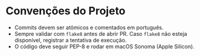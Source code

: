 # Convenções do Projeto

- Commits devem ser atômicos e comentados em português.
- Sempre validar com `flake8` antes de abrir PR. Caso `flake8` não esteja
  disponível, registrar a tentativa de execução.
- O código deve seguir PEP-8 e rodar em macOS Sonoma (Apple Silicon).
